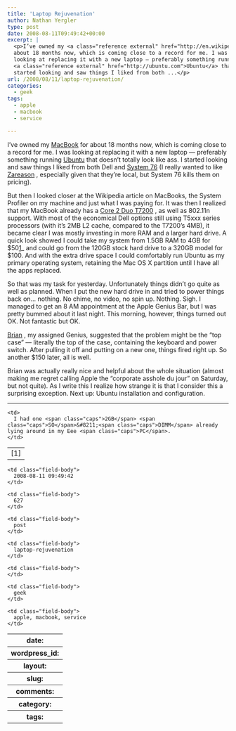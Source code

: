 ```yaml
---
title: 'Laptop Rejuvenation'
author: Nathan Yergler
type: post
date: 2008-08-11T09:49:42+00:00
excerpt: |
  <p>I’ve owned my <a class="reference external" href="http://en.wikipedia.org/wiki/MacBook">MacBook</a> for
  about 18 months now, which is coming close to a record for me. I was
  looking at replacing it with a new laptop — preferably something running
  <a class="reference external" href="http://ubuntu.com">Ubuntu</a> that doesn’t totally look like ass. I
  started looking and saw things I liked from both ...</p>
url: /2008/08/11/laptop-rejuvenation/
categories:
  - geek
tags:
  - apple
  - macbook
  - service

---
```

I’ve owned my [MacBook][1]  for about 18 months now, which is coming close to a record for me. I was looking at replacing it with a new laptop — preferably something running [Ubuntu][2]  that doesn’t totally look like ass. I started looking and saw things I liked from both Dell and [System 76][3]  (I really wanted to like [Zareason][4] , especially given that they’re local, but System 76 kills them on pricing).

But then I looked closer at the Wikipedia article on MacBooks, the System Profiler on my machine and just what I was paying for. It was then I realized that my MacBook already has a [Core 2 Duo T7200][5] , as well as 802.11n support. With most of the economical Dell options still using T5xxx series processors (with it’s <span class="caps">2MB</span> L2 cache, compared to the T7200’s <span class="caps">4MB</span>), it became clear I was mostly investing in more <span class="caps">RAM</span> and a larger hard drive. A quick look showed I could take my system from 1.<span class="caps">5GB</span> <span class="caps">RAM</span> to <span class="caps">4GB</span> for $50[1]_ and could go from the <span class="caps">120GB</span> stock hard drive to a <span class="caps">320GB</span> model for $100. And with the extra drive space I could comfortably run Ubuntu as my primary operating system, retaining the Mac <span class="caps">OS</span> X partition until I have all the apps replaced.

So that was my task for yesterday. Unfortunately things didn’t go quite as well as planned. When I put the new hard drive in and tried to power things back on… nothing. No chime, no video, no spin up. Nothing. Sigh. I managed to get an 8 <span class="caps">AM</span> appointment at the Apple Genius Bar, but I was pretty bummed about it last night. This morning, however, things turned out <span class="caps">OK</span>. Not fantastic but <span class="caps">OK</span>.

[Brian][6] , my assigned Genius, suggested that the problem might be the “top case” — literally the top of the case, containing the keyboard and power switch. After pulling it off and putting on a new one, things fired right up. So another $150 later, all is well.

Brian was actually really nice and helpful about the whole situation (almost making me regret calling Apple the “corporate asshole du jour” on Saturday, but not quite). As I write this I realize how strange it is that I consider this a surprising exception. Next up: Ubuntu installation and configuration.

<hr class="docutils" />

<table class="docutils footnote" frame="void" id="id1" rules="none">
  <colgroup><col class="label" /><col /></colgroup> <tr>
    <td class="label">
      [1]
    </td>

    <td>
      I had one <span class="caps">2GB</span> <span class="caps">SO</span>&#8211;<span class="caps">DIMM</span> already lying around in my Eee <span class="caps">PC</span>.
    </td>
  </tr>
</table>

<table class="docutils field-list" frame="void" rules="none">
  <col class="field-name" /> <col class="field-body" /> <tr class="field">
    <th class="field-name">
      date:
    </th>

    <td class="field-body">
      2008-08-11 09:49:42
    </td>
  </tr>

  <tr class="field">
    <th class="field-name">
      wordpress_id:
    </th>

    <td class="field-body">
      627
    </td>
  </tr>

  <tr class="field">
    <th class="field-name">
      layout:
    </th>

    <td class="field-body">
      post
    </td>
  </tr>

  <tr class="field">
    <th class="field-name">
      slug:
    </th>

    <td class="field-body">
      laptop-rejuvenation
    </td>
  </tr>

  <tr class="field">
    <th class="field-name">
      comments:
    </th>

    <td class="field-body">
    </td>
  </tr>

  <tr class="field">
    <th class="field-name">
      category:
    </th>

    <td class="field-body">
      geek
    </td>
  </tr>

  <tr class="field">
    <th class="field-name">
      tags:
    </th>

    <td class="field-body">
      apple, macbook, service
    </td>
  </tr>
</table>

 [1]: http://en.wikipedia.org/wiki/MacBook
 [2]: http://ubuntu.com
 [3]: http://system76.com
 [4]: http://zareason.com
 [5]: http://en.wikipedia.org/wiki/List_of_Intel_Core_2_microprocessors#.22Merom.22_.28standard-voltage.2C_65_nm.29
 [6]: http://djbrianmaier.com/Tychronis/_.html